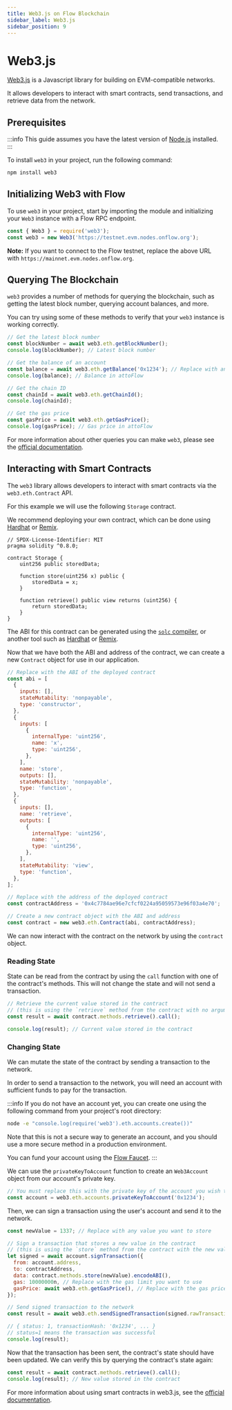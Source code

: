 ```yaml
---
title: Web3.js on Flow Blockchain
sidebar_label: Web3.js
sidebar_position: 9
---
```


# Web3.js

[Web3.js](https://web3js.org/) is a Javascript library for building on EVM-compatible networks.

It allows developers to interact with smart contracts, send transactions, and retrieve data from the network.

## Prerequisites

:::info
This guide assumes you have the latest version of [Node.js](https://nodejs.org/en) installed.
:::

To install `web3` in your project, run the following command:

```sh
npm install web3
```

## Initializing Web3 with Flow

To use `web3` in your project, start by importing the module and initializing your `Web3` instance with a Flow RPC endpoint.

```js
const { Web3 } = require('web3');
const web3 = new Web3('https://testnet.evm.nodes.onflow.org');
```

**Note:** If you want to connect to the Flow testnet, replace the above URL with `https://mainnet.evm.nodes.onflow.org`.

## Querying The Blockchain

`web3` provides a number of methods for querying the blockchain, such as getting the latest block number, querying account balances, and more.

You can try using some of these methods to verify that your `web3` instance is working correctly.

```js
// Get the latest block number
const blockNumber = await web3.eth.getBlockNumber();
console.log(blockNumber); // Latest block number

// Get the balance of an account
const balance = await web3.eth.getBalance('0x1234'); // Replace with any address
console.log(balance); // Balance in attoFlow

// Get the chain ID
const chainId = await web3.eth.getChainId();
console.log(chainId);

// Get the gas price
const gasPrice = await web3.eth.getGasPrice();
console.log(gasPrice); // Gas price in attoFlow
```

For more information about other queries you can make `web3`, please see the [official documentation](https://docs.web3js.org/).

## Interacting with Smart Contracts

The `web3` library allows developers to interact with smart contracts via the `web3.eth.Contract` API.

For this example we will use the following `Storage` contract.

We recommend deploying your own contract, which can be done using [Hardhat](../guides/hardhat.md) or [Remix](../guides/remix.md).

```solidity
// SPDX-License-Identifier: MIT
pragma solidity ^0.8.0;

contract Storage {
    uint256 public storedData;

    function store(uint256 x) public {
        storedData = x;
    }

    function retrieve() public view returns (uint256) {
        return storedData;
    }
}
```

The ABI for this contract can be generated using the [`solc` compiler](https://docs.soliditylang.org/en/latest/installing-solidity.html), or another tool such as [Hardhat](../guides/hardhat.md) or [Remix](../guides/remix.md).

Now that we have both the ABI and address of the contract, we can create a new `Contract` object for use in our application.

```js
// Replace with the ABI of the deployed contract
const abi = [
  {
    inputs: [],
    stateMutability: 'nonpayable',
    type: 'constructor',
  },
  {
    inputs: [
      {
        internalType: 'uint256',
        name: 'x',
        type: 'uint256',
      },
    ],
    name: 'store',
    outputs: [],
    stateMutability: 'nonpayable',
    type: 'function',
  },
  {
    inputs: [],
    name: 'retrieve',
    outputs: [
      {
        internalType: 'uint256',
        name: '',
        type: 'uint256',
      },
    ],
    stateMutability: 'view',
    type: 'function',
  },
];

// Replace with the address of the deployed contract
const contractAddress = '0x4c7784ae96e7cfcf0224a95059573e96f03a4e70';

// Create a new contract object with the ABI and address
const contract = new web3.eth.Contract(abi, contractAddress);
```

We can now interact with the contract on the network by using the `contract` object.

### Reading State

State can be read from the contract by using the `call` function with one of the contract's methods. This will not change the state and will not send a transaction.

```js
// Retrieve the current value stored in the contract
// (this is using the `retrieve` method from the contract with no arguments)
const result = await contract.methods.retrieve().call();

console.log(result); // Current value stored in the contract
```

### Changing State

We can mutate the state of the contract by sending a transaction to the network.

In order to send a transaction to the network, you will need an account with sufficient funds to pay for the transaction.

:::info
If you do not have an account yet, you can create one using the following command from your project's root directory:

```sh
node -e "console.log(require('web3').eth.accounts.create())"
```

Note that this is not a secure way to generate an account, and you should use a more secure method in a production environment.

You can fund your account using the [Flow Faucet](https://faucet.flow.com/fund-account).
:::

We can use the `privateKeyToAccount` function to create an `Web3Account` object from our account's private key.

```js
// You must replace this with the private key of the account you wish to use
const account = web3.eth.accounts.privateKeyToAccount('0x1234');
```

Then, we can sign a transaction using the user's account and send it to the network.

```js
const newValue = 1337; // Replace with any value you want to store

// Sign a transaction that stores a new value in the contract
// (this is using the `store` method from the contract with the new value as an argument)
let signed = await account.signTransaction({
  from: account.address,
  to: contractAddress,
  data: contract.methods.store(newValue).encodeABI(),
  gas: 10000000n, // Replace with the gas limit you want to use
  gasPrice: await web3.eth.getGasPrice(), // Replace with the gas price you want to use
});

// Send signed transaction to the network
const result = await web3.eth.sendSignedTransaction(signed.rawTransaction);

// { status: 1, transactionHash: '0x1234', ... }
// status=1 means the transaction was successful
console.log(result);
```

Now that the transaction has been sent, the contract's state should have been updated. We can verify this by querying the contract's state again:

```js
const result = await contract.methods.retrieve().call();
console.log(result); // New value stored in the contract
```

For more information about using smart contracts in web3.js, see the [official documentation](https://docs.web3js.org/libdocs/Contract).
